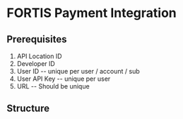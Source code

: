 # FORTIS Payment Integration

## Prerequisites

 1. API Location ID 
 2. Developer ID 
 3. User ID -- unique per user / account / sub
 4. User API Key -- unique per user
 5. URL  -- Should be unique

 ## Structure
 



<!--stackedit_data:
eyJoaXN0b3J5IjpbNDQyMDUzMDg3LDE2NDE4MDY0NDFdfQ==
-->